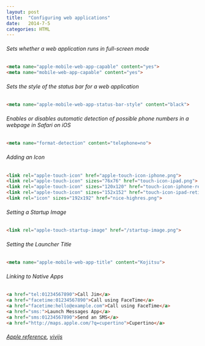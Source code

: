 ```yaml
---
layout: post
title:  "Configuring web applications"
date:   2014-7-5
categories: HTML
---
```


###### Sets whether a web application runs in full-screen mode

```html
<meta name="apple-mobile-web-app-capable" content="yes">
<meta name="mobile-web-app-capable" content="yes">
```

###### Sets the style of the status bar for a web application

```html
<meta name="apple-mobile-web-app-status-bar-style" content="black">
```

###### Enables or disables automatic detection of possible phone numbers in a webpage in Safari on iOS

```html
<meta name="format-detection" content="telephone=no">
```

###### Adding an Icon

```html
<link rel="apple-touch-icon" href="apple-touch-icon-iphone.png">
<link rel="apple-touch-icon" sizes="76x76" href="touch-icon-ipad.png">
<link rel="apple-touch-icon" sizes="120x120" href="touch-icon-iphone-retina.png">
<link rel="apple-touch-icon" sizes="152x152" href="touch-icon-ipad-retina.png">
<link rel="icon" sizes="192x192" href="nice-highres.png">
```

###### Setting a Startup Image

```html
<link rel="apple-touch-startup-image" href="/startup-image.png">
```

###### Setting the Launcher Title

```html
<meta name="apple-mobile-web-app-title" content="Kojitsu">
```

###### Linking to Native Apps

```html
<a href="tel:01234567890">Call Jim</a>
<a href="facetime:01234567890">Call using FaceTime</a>
<a href="facetime:hello@example.com">Call using FaceTime</a>
<a href="sms:">Launch Messages App</a>
<a href="sms:01234567890">Send an SMS</a>
<a href="http://maps.apple.com/?q=cupertino">Cupertino</a>
```

###### [Apple reference](https://developer.apple.com/library/mac/documentation/AppleApplications/Reference/SafariWebContent/ConfiguringWebApplications/ConfiguringWebApplications.html), [vivijs](http://www.cnblogs.com/vivijs/p/3860903.html)

